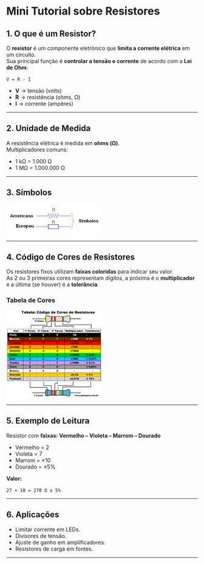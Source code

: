 # Mini Tutorial sobre Resistores

## 1. O que é um Resistor?
O **resistor** é um componente eletrônico que **limita a corrente elétrica** em um circuito.  
Sua principal função é **controlar a tensão e corrente** de acordo com a **Lei de Ohm**:

```
V = R · I
```

- **V** → tensão (volts)  
- **R** → resistência (ohms, Ω)  
- **I** → corrente (ampères)

---

## 2. Unidade de Medida
A resistência elétrica é medida em **ohms (Ω)**.  
Multiplicadores comuns:

- 1 kΩ = 1.000 Ω  
- 1 MΩ = 1.000.000 Ω  

---

## 3. Símbolos

<img src="resistores.png" alt="resistores" width="50%">

---

## 4. Código de Cores de Resistores

Os resistores fixos utilizam **faixas coloridas** para indicar seu valor.  
As 2 ou 3 primeiras cores representam dígitos, a próxima é o **multiplicador** e a última (se houver) é a **tolerância**.

### Tabela de Cores

<img src="codigocores.png" alt="codigo de cores" width="50%">

---

## 5. Exemplo de Leitura
Resistor com **faixas: Vermelho – Violeta – Marrom – Dourado**  
- Vermelho = 2  
- Violeta = 7  
- Marrom = ×10  
- Dourado = ±5%  

**Valor:**  
```
27 × 10 = 270 Ω ± 5%
```

---

## 6. Aplicações
- Limitar corrente em LEDs.  
- Divisores de tensão.  
- Ajuste de ganho em amplificadores.  
- Resistores de carga em fontes.

---


